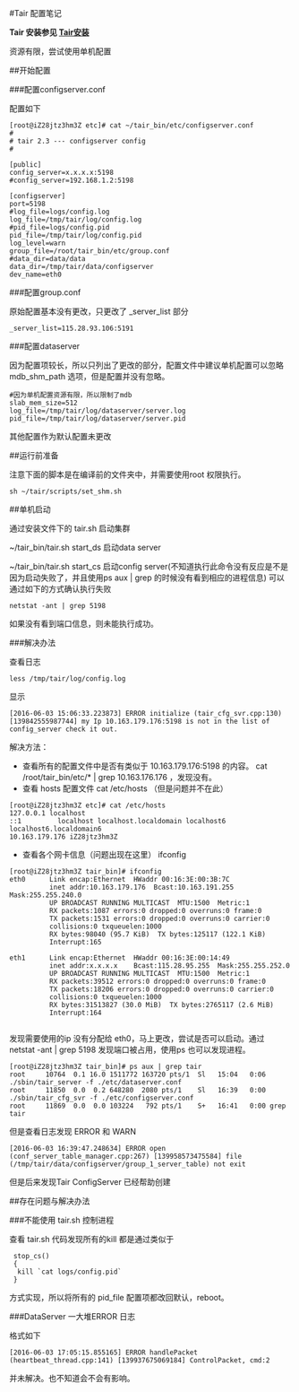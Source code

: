 #Tair 配置笔记

**Tair 安装参见 [Tair安装](https://github.com/wxyBUPT/blog/blob/master/Tair%E5%AE%89%E8%A3%85%E7%AC%94%E8%AE%B0.md)**

资源有限，尝试使用单机配置 

##开始配置

###配置configserver.conf

配置如下  

``` 
[root@iZ28jtz3hm3Z etc]# cat ~/tair_bin/etc/configserver.conf
#
# tair 2.3 --- configserver config
#

[public]
config_server=x.x.x.x:5198
#config_server=192.168.1.2:5198

[configserver]
port=5198
#log_file=logs/config.log
log_file=/tmp/tair/log/config.log
#pid_file=logs/config.pid
pid_file=/tmp/tair/log/config.pid
log_level=warn
group_file=/root/tair_bin/etc/group.conf
#data_dir=data/data
data_dir=/tmp/tair/data/configserver
dev_name=eth0
```  

###配置group.conf 

原始配置基本没有更改，只更改了 _server_list 部分

```
_server_list=115.28.93.106:5191
```

###配置dataserver  

因为配置项较长，所以只列出了更改的部分，配置文件中建议单机配置可以忽略 mdb_shm_path 选项，但是配置并没有忽略。


```  
#因为单机配置资源有限，所以限制了mdb 
slab_mem_size=512
log_file=/tmp/tair/log/dataserver/server.log
pid_file=/tmp/tair/log/dataserver/server.pid

```

其他配置作为默认配置未更改 


##运行前准备

注意下面的脚本是在编译前的文件夹中，并需要使用root 权限执行。

```
sh ~/tair/scripts/set_shm.sh
```

##单机启动

通过安装文件下的 tair.sh 启动集群

~/tair_bin/tair.sh start_ds 启动data server

~/tair_bin/tair.sh start_cs 启动config server(不知道执行此命令没有反应是不是因为启动失败了，并且使用ps aux | grep 的时候没有看到相应的进程信息) 可以通过如下的方式确认执行失败 

```
netstat -ant | grep 5198 
```

如果没有看到端口信息，则未能执行成功。

###解决办法

查看日志  

```
less /tmp/tair/log/config.log 
```
显示 

``` 
[2016-06-03 15:06:33.223873] ERROR initialize (tair_cfg_svr.cpp:130) [139842555987744] my Ip 10.163.179.176:5198 is not in the list of config_server check it out.
```  

解决方法：

* 查看所有的配置文件中是否有类似于 10.163.179.176:5198 的内容。 cat /root/tair_bin/etc/* | grep 10.163.176.176  ，发现没有。
* 查看 hosts 配置文件 cat /etc/hosts （但是问题并不在此）


```
[root@iZ28jtz3hm3Z etc]# cat /etc/hosts
127.0.0.1 localhost
::1         localhost localhost.localdomain localhost6 localhost6.localdomain6
10.163.179.176 iZ28jtz3hm3Z
```
* 查看各个网卡信息（问题出现在这里） ifconfig 

```
[root@iZ28jtz3hm3Z tair_bin]# ifconfig
eth0      Link encap:Ethernet  HWaddr 00:16:3E:00:3B:7C
          inet addr:10.163.179.176  Bcast:10.163.191.255  Mask:255.255.240.0
          UP BROADCAST RUNNING MULTICAST  MTU:1500  Metric:1
          RX packets:1087 errors:0 dropped:0 overruns:0 frame:0
          TX packets:1531 errors:0 dropped:0 overruns:0 carrier:0
          collisions:0 txqueuelen:1000
          RX bytes:98040 (95.7 KiB)  TX bytes:125117 (122.1 KiB)
          Interrupt:165

eth1      Link encap:Ethernet  HWaddr 00:16:3E:00:14:49
          inet addr:x.x.x.x    Bcast:115.28.95.255  Mask:255.255.252.0
          UP BROADCAST RUNNING MULTICAST  MTU:1500  Metric:1
          RX packets:39512 errors:0 dropped:0 overruns:0 frame:0
          TX packets:18206 errors:0 dropped:0 overruns:0 carrier:0
          collisions:0 txqueuelen:1000
          RX bytes:31513827 (30.0 MiB)  TX bytes:2765117 (2.6 MiB)
          Interrupt:164
          
```

发现需要使用的ip 没有分配给 eth0，马上更改，尝试是否可以启动。通过 netstat -ant | grep 5198  发现端口被占用，使用ps 也可以发现进程。 

```
[root@iZ28jtz3hm3Z tair_bin]# ps aux | grep tair
root     10764  0.1 16.0 1511772 163720 pts/1  Sl   15:04   0:06 ./sbin/tair_server -f ./etc/dataserver.conf
root     11850  0.0  0.2 648280  2080 pts/1    Sl   16:39   0:00 ./sbin/tair_cfg_svr -f ./etc/configserver.conf
root     11869  0.0  0.0 103224   792 pts/1    S+   16:41   0:00 grep tair
```
但是查看日志发现 ERROR 和 WARN

```
[2016-06-03 16:39:47.248634] ERROR open (conf_server_table_manager.cpp:267) [139958573475584] file (/tmp/tair/data/configserver/group_1_server_table) not exit
```

但是后来发现Tair ConfigServer 已经帮助创建

##存在问题与解决办法

###不能使用 tair.sh 控制进程

查看 tair.sh 代码发现所有的kill 都是通过类似于

```
 stop_cs()
 {
  kill `cat logs/config.pid`
 }
```  
方式实现，所以将所有的 pid_file 配置项都改回默认，reboot。

###DataServer 一大堆ERROR 日志

格式如下  

```
[2016-06-03 17:05:15.855165] ERROR handlePacket (heartbeat_thread.cpp:141) [139937675069184] ControlPacket, cmd:2
```
并未解决。也不知道会不会有影响。




